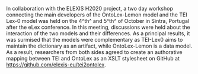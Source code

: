 In collaboration with the ELEXIS H2020 project, a two day workshop
connecting the main developers of the OntoLex-Lemon model and the TEI
Lex-0 model was held on the 4^th^ and 5^th^ of October in Sintra,
Portugal after the eLex conference. In this meeting, discussions were
held about the interaction of the two models and their differences. As a
principal results, it was surmised that the models were complementary as
TEI-Lex0 aims to maintain the dictionary as an artifact, while
OntoLex-Lemon is a data model. As a result, researchers from both sides
agreed to create an authorative mapping between TEI and OntoLex as an
XSLT stylesheet on GitHub at <https://github.com/elexis-eu/tei2ontolex>.
